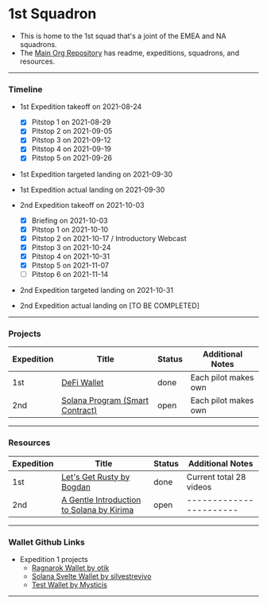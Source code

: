 # 1st Squadron

- This is home to the 1st squad that's a joint of the EMEA and NA squadrons.
- The [Main Org Repository](https://github.com/icarus-initiative/icarus_initiative) has readme, expeditions, squadrons, and resources.

---

### Timeline

- 1st Expedition takeoff on 2021-08-24
  - [x] Pitstop 1 on 2021-08-29
  - [x] Pitstop 2 on 2021-09-05
  - [x] Pitstop 3 on 2021-09-12
  - [x] Pitstop 4 on 2021-09-19
  - [x] Pitstop 5 on 2021-09-26
- 1st Expedition targeted landing on 2021-09-30
- 1st Expedition actual landing on 2021-09-30

- 2nd Expedition takeoff on 2021-10-03
  - [x] Briefing on 2021-10-03
  - [x] Pitstop 1 on 2021-10-10
  - [x] Pitstop 2 on 2021-10-17 / Introductory Webcast
  - [x] Pitstop 3 on 2021-10-24
  - [x] Pitstop 4 on 2021-10-31
  - [x] Pitstop 5 on 2021-11-07
  - [ ] Pitstop 6 on 2021-11-14
- 2nd Expedition targeted landing on 2021-10-31
- 2nd Expedition actual landing on [TO BE COMPLETED]

---

### Projects

| Expedition | Title                                                                                                                                                   | Status | Additional Notes     |
| ---------- | ------------------------------------------------------------------------------------------------------------------------------------------------------- | ------ | -------------------- |
| 1st        | [DeFi Wallet](https://github.com/icarus-initiative/icarus_initiative/blob/main/guides/1st_expedition_wallet_guidelines.md)                              | done   | Each pilot makes own |
| 2nd        | [Solana Program (Smart Contract)](https://github.com/icarus-initiative/icarus_initiative/blob/main/guides/2nd_expedition_smart_contracts_guidelines.md) | open   | Each pilot makes own |

---

### Resources

| Expedition | Title                                                                                                 | Status | Additional Notes        |
| ---------- | ----------------------------------------------------------------------------------------------------- | ------ | ----------------------- |
| 1st        | [Let's Get Rusty by Bogdan](https://www.youtube.com/playlist?list=PLai5B987bZ9CoVR-QEIN9foz4QCJ0H2Y8) | done   | Current total 28 videos |
| 2nd        | [A Gentle Introduction to Solana by Kirima](https://kirima.vercel.app/post/gentleintrosolana)         | open   | ----------------------- |

---

### Wallet Github Links

- Expedition 1 projects
  - [Ragnarok Wallet by otik](https://github.com/timotdev/ragnarok_wallet)
  - [Solana Svelte Wallet by silvestrevivo](https://github.com/silvestrevivo/solana-svelte-wallet)
  - [Test Wallet by Mysticis](https://github.com/mysticis/test-wallet)

---
